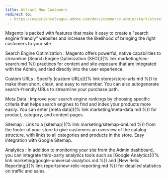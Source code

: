 ```yaml
---
title: Attract New Customers
redirect to:
  - https://experienceleague.adobe.com/docs/commerce-admin/start/storefront/enhanced-experiences.html
---
```


Magento is packed with features that make it easy to create a "search engine friendly" websites and increase the likelihood of bringing the right customers to your site.

Search Engine Optimization
:  Magento offers powerful, native capabilities to streamline [Search Engine Optimization (SEO)]({% link marketing/seo-search.md %}) practices for content and site exposure that are integrated with the Admin, and tied directly into the user experience.

Custom URLs
:  Specify [custom URLs]({% link stores/store-urls.md %}) to make them short, clean, and easy to remember. You can also autogenerate search-friendly URLs to streamline your purchase path.

Meta Data
:  Improve your search engine rankings by choosing specific criteria that helps search engines to find and index your products more easily. You can enter [meta data]({% link marketing/meta-data.md %}) for product, category, and content pages.

Sitemap
:  Link to a [sitemap]({% link marketing/sitemap-xml.md %}) from the footer of your store to give customers an overview of the catalog structure, with links to all categories and products in the store. Easy integration with Google Sitemap.

Analytics
:  In addition to monitoring your site from the Admin dashboard, you can integrate third-party analytics tools such as [Google Analytics]({% link marketing/google-universal-analytics.md %}) and [New Relic Reporting]({% link reports/new-relic-reporting.md %}) for detailed statistics on traffic and sales.
